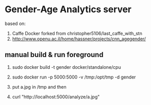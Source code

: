 # Gender-Age Analytics server

based on:

1. Caffe Docker forked from christopher5106/last_caffe_with_stn
2. http://www.openu.ac.il/home/hassner/projects/cnn_agegender/

manual build & run foreground
-----------------------------
1. sudo docker build -t gender docker/standalone/cpu
2. sudo docker run -p 5000:5000 -v /tmp:/opt/tmp -d gender

1. put a.jpg in /tmp and then
2. curl "http://localhost:5000/analyze/a.jpg"


